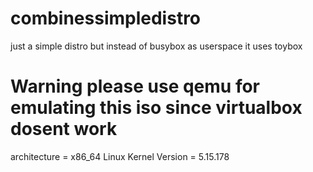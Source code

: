 # combinessimpledistro
just a simple distro but instead of busybox as userspace it uses toybox

# Warning please use qemu for emulating this iso since virtualbox dosent work 
architecture = x86_64
Linux Kernel Version =	5.15.178
